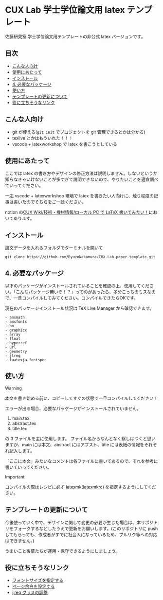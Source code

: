 # CUX Lab 学士学位論文用 latex テンプレート <!-- omit in toc -->

佐藤研究室 学士学位論文用テンプレートの非公式 latex バージョンです。

## 目次 <!-- omit in toc -->

- [こんな人向け](#こんな人向け)
- [使用にあたって](#使用にあたって)
- [インストール](#インストール)
- [4. 必要なパッケージ](#4-必要なパッケージ)
- [使い方](#使い方)
- [テンプレートの更新について](#テンプレートの更新について)
- [役に立ちそうなリンク](#役に立ちそうなリンク)

## こんな人向け

- git が使える(`git init` でプロジェクトを git 管理できるとかは分かる)
- texlive とかはもういれた！！！
- vscode + latexworkshop で latex を書こうとしている

## 使用にあたって

ここでは latex の書き方やデザインの修正方法は説明しません。しないというか知らなきゃいけないことが多すぎて説明できないので、やりたいことを適宜調べていってください。

一応 vscode + latexworkshop 環境で latex を書きたい人向けに、触り程度の記事は書いたのでそちらをご一読ください。

notion の[CUX Wiki/技術・機材情報/ローカル PC で LaTeX 書いてみたい！](https://www.notion.so/cuxlab/PC-LaTeX-aad9c79ff043471e847d4ea93e7b4d1f?pvs=4)においてあります。

## インストール

論文データを入れるフォルダでターミナルを開いて

```
git clone https://github.com/RyuzoNakamura/CUX-Lab-paper-template.git
```

## 4. 必要なパッケージ

以下のパッケージがインストールされていることを確認の上、使用してください。「こんなパッケージ無いぞ！？」ってのがあったら、多分こっちのミスなので、一旦コンパイルしてみてください。コンパイルできたらOKです。

現在のパッケージインストール状況は TeX Live Manager から確認できます。

```
- amsmath
- amsfonts
- bm
- graphicx
- array
- float
- hyperref
- url
- geometry
- jlreq
- luatexja-fontspec
```

## 使い方

> [!WARNING]
> 本文を書き始める前に、コピーしてすぐの状態で一旦コンパイルしてください！
>
> エラーが出る場合、必要なパッケージがインストールされていません。

1. main.tex
2. abstract.tex
3. title.tex

の 3 ファイルを主に使用します。
ファイル名からなんとなく察しはつくと思いますが、main には本文、abstract にはアブスト、title には表紙の情報をそれぞれ記入します。

「ここに本文」みたいなコメントは各ファイルに書いてあるので、それを参考に書いていってください。

> [!IMPORTANT]
> コンパイルの際はレシピに必ず latexmk(latexmkrc) を指定するようにしてください。

## テンプレートの更新について

今後使っていく中で、デザインに関して変更の必要が生じた場合は、本リポジトリをフォークするなどしたうえで更新をお願いします。(このリポジトリに push してもらっても、作成者がすでに社会人になっているため、プルリク等への対応はできません。)

うまいこと後輩たちが運用・保守できるようにしましょう。

## 役に立ちそうなリンク

- [フォントサイズを指定する](https://mathlandscape.com/latex-size/)
- [ページ余白を設定する](https://mathlandscape.com/latex-margin/)
- [jlreq クラスの調整](https://scrapbox.io/issac-37765679/%E2%9C%85jlreq%E3%82%AF%E3%83%A9%E3%82%B9%E3%81%A7%E3%81%AE%E5%85%A8%E4%BD%93%E3%81%AEfontsize%E3%82%92%E5%A4%89%E6%9B%B4%E3%81%97%E3%81%9F%E3%81%84)

